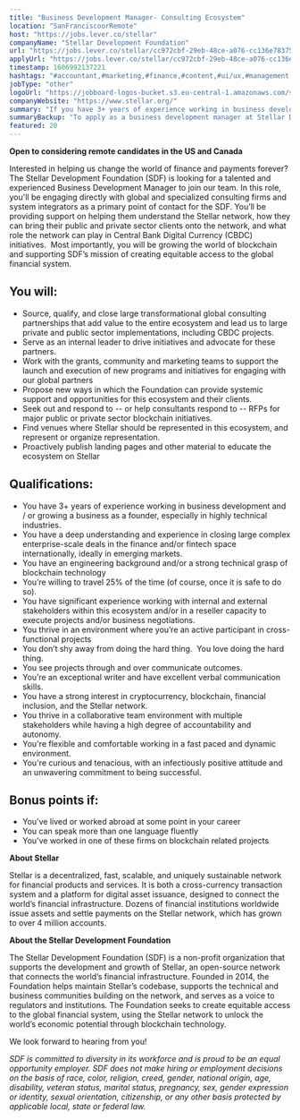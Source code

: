 ```yaml
---
title: "Business Development Manager- Consulting Ecosystem"
location: "SanFranciscoorRemote"
host: "https://jobs.lever.co/stellar"
companyName: "Stellar Development Foundation"
url: "https://jobs.lever.co/stellar/cc972cbf-29eb-48ce-a076-cc136e78375f"
applyUrl: "https://jobs.lever.co/stellar/cc972cbf-29eb-48ce-a076-cc136e78375f/apply"
timestamp: 1606992137221
hashtags: "#accountant,#marketing,#finance,#content,#ui/ux,#management,#office"
jobType: "other"
logoUrl: "https://jobboard-logos-bucket.s3.eu-central-1.amazonaws.com/stellar-development-foundation"
companyWebsite: "https://www.stellar.org/"
summary: "If you have 3+ years of experience working in business development and / or growing a business as a founder, especially in highly technical industries, consider applying to Stellar Development Foundation's job post for a new business development manager."
summaryBackup: "To apply as a business development manager at Stellar Development Foundation, you preferably need to have some knowledge of: #accountant, #marketing, #finance."
featured: 20
---
```


**Open to considering remote candidates in the US and Canada**

Interested in helping us change the world of finance and payments forever? The Stellar Development Foundation (SDF) is looking for a talented and experienced Business Development Manager to join our team. In this role, you'll be engaging directly with global and specialized consulting firms and system integrators as a primary point of contact for the SDF. You’ll be providing support on helping them understand the Stellar network, how they can bring their public and private sector clients onto the network, and what role the network can play in Central Bank Digital Currency (CBDC) initiatives.  Most importantly, you will be growing the world of blockchain and supporting SDF’s mission of creating equitable access to the global financial system. 

## You will:

*   Source, qualify, and close large transformational global consulting partnerships that add value to the entire ecosystem and lead us to large private and public sector implementations, including CBDC projects.
*   Serve as an internal leader to drive initiatives and advocate for these partners.
*   Work with the grants, community and marketing teams to support the launch and execution of new programs and initiatives for engaging with our global partners
*   Propose new ways in which the Foundation can provide systemic support and opportunities for this ecosystem and their clients.
*   Seek out and respond to -- or help consultants respond to -- RFPs for major public or private sector blockchain initiatives.
*   Find venues where Stellar should be represented in this ecosystem, and represent or organize representation.
*   Proactively publish landing pages and other material to educate the ecosystem on Stellar

## Qualifications:

*   You have 3+ years of experience working in business development and / or growing a business as a founder, especially in highly technical industries.
*   You have a deep understanding and experience in closing large complex enterprise-scale deals in the finance and/or fintech space internationally, ideally in emerging markets.
*   You have an engineering background and/or a strong technical grasp of blockchain technology
*   You’re willing to travel 25% of the time (of course, once it is safe to do so).
*   You have significant experience working with internal and external stakeholders within this ecosystem and/or in a reseller capacity to execute projects and/or business negotiations.
*   You thrive in an environment where you’re an active participant in cross-functional projects
*   You don’t shy away from doing the hard thing.  You love doing the hard thing.
*   You see projects through and over communicate outcomes.
*   You’re an exceptional writer and have excellent verbal communication skills.
*   You have a strong interest in cryptocurrency, blockchain, financial inclusion, and the Stellar network.
*   You thrive in a collaborative team environment with multiple stakeholders while having a high degree of accountability and autonomy.
*   You're flexible and comfortable working in a fast paced and dynamic environment.
*   You're curious and tenacious, with an infectiously positive attitude and an unwavering commitment to being successful.

## Bonus points if:

*   You’ve lived or worked abroad at some point in your career
*   You can speak more than one language fluently
*   You’ve worked in one of these firms on blockchain related projects

**About Stellar**

Stellar is a decentralized, fast, scalable, and uniquely sustainable network for financial products and services. It is both a cross-currency transaction system and a platform for digital asset issuance, designed to connect the world’s financial infrastructure. Dozens of financial institutions worldwide issue assets and settle payments on the Stellar network, which has grown to over 4 million accounts.   

**About the Stellar Development Foundation**

The Stellar Development Foundation (SDF) is a non-profit organization that supports the development and growth of Stellar, an open-source network that connects the world’s financial infrastructure. Founded in 2014, the Foundation helps maintain Stellar’s codebase, supports the technical and business communities building on the network, and serves as a voice to regulators and institutions. The Foundation seeks to create equitable access to the global financial system, using the Stellar network to unlock the world’s economic potential through blockchain technology.

We look forward to hearing from you!

_SDF is committed to diversity in its workforce and is proud to be an equal opportunity employer. SDF does not make hiring or employment decisions on the basis of race, color, religion, creed, gender, national origin, age, disability, veteran status, marital status, pregnancy, sex, gender expression or identity, sexual orientation, citizenship, or any other basis protected by applicable local, state or federal law._
